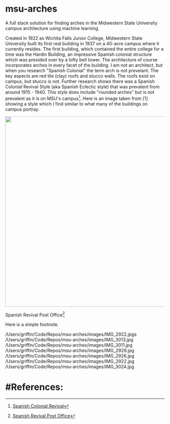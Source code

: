 # msu-arches
A full stack solution for finding arches in the Midwestern State University campus architecture using machine learning. 


Created in 1922 as Wichita Falls Junior College, Midwestern State University built its first real building 
in 1937 on a 40-acre campus where it currently resides. The first building, which contained the entire college for a time was the Hardin Building, an impressive Spanish colonial structure which was presided over by a lofty bell tower. The architecture of course incorporates arches in every facet of the building. I am not an architect, but when you research "Spanish Colonial" the term arch is not prevelant. The key aspects are red tile (clay) roofs and stucco walls. The roofs exist on campus, but stucco is not. Further research shows there was a Spanish Colonial Revival Style (aka Spanish Eclectic style) that was prevalent from around 1915 - 1940. This style does include "rounded arches" but is not prevalent as it is on MSU's campus[^1]. Here is an image taken from [1] showing a style which I find similar to what many of the buildings on campus portray. 

<p style="align:center">
<img src="http://www.phmc.state.pa.us/portal/communities/architecture/images/spanishcolrevival_postofficeatsayre_bradford_800px.jpg" width="600"></p>

Spanish Revival Post Office[^2]


Here is a simple footnote.

/Users/griffin/Code/Repos/msu-arches/images/IMG_2922.jpgs
/Users/griffin/Code/Repos/msu-arches/images/IMG_3013.jpg
/Users/griffin/Code/Repos/msu-arches/images/IMG_3011.jpg
/Users/griffin/Code/Repos/msu-arches/images/IMG_2929.jpg
/Users/griffin/Code/Repos/msu-arches/images/IMG_2926.jpg
/Users/griffin/Code/Repos/msu-arches/images/IMG_2922.jpg
/Users/griffin/Code/Repos/msu-arches/images/IMG_3024.jpg


# #References: 

[^1]: [Spanish Colonial Revival](http://www.phmc.state.pa.us/portal/communities/architecture/styles/spanish-colonial-revival.html)
[^2]: [Spanish Revival Post Office](http://www.phmc.state.pa.us/portal/communities/architecture/images/spanishcolrevival_postofficeatsayre_bradford_800px.jpg)
